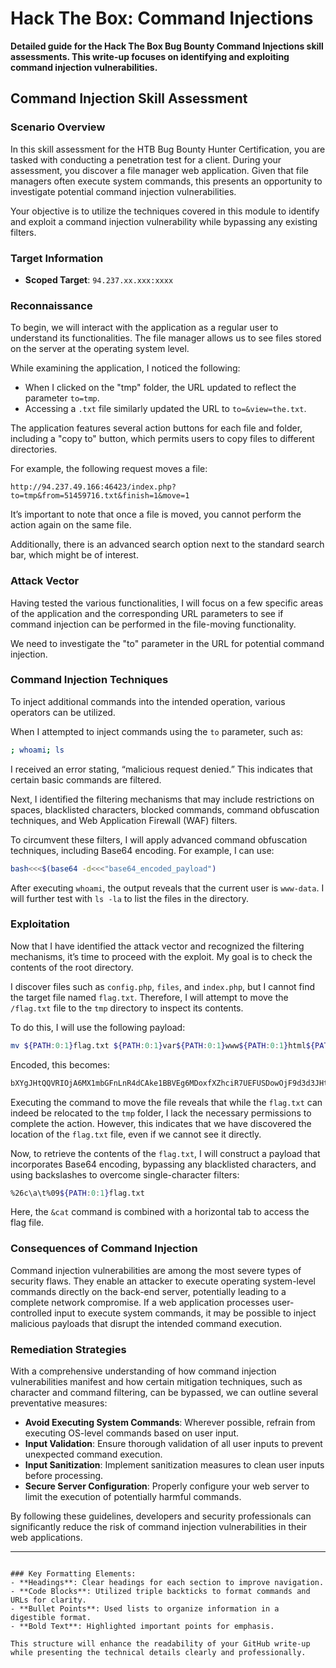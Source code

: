 # Hack The Box: Command Injections

**Detailed guide for the Hack The Box Bug Bounty Command Injections skill assessments. This write-up focuses on identifying and exploiting command injection vulnerabilities.**



## Command Injection Skill Assessment

### Scenario Overview

In this skill assessment for the HTB Bug Bounty Hunter Certification, you are tasked with conducting a penetration test for a client. During your assessment, you discover a file manager web application. Given that file managers often execute system commands, this presents an opportunity to investigate potential command injection vulnerabilities.

Your objective is to utilize the techniques covered in this module to identify and exploit a command injection vulnerability while bypassing any existing filters.

### Target Information

- **Scoped Target**: `94.237.xx.xxx:xxxx`

### Reconnaissance

To begin, we will interact with the application as a regular user to understand its functionalities. The file manager allows us to see files stored on the server at the operating system level.

While examining the application, I noticed the following:

- When I clicked on the "tmp" folder, the URL updated to reflect the parameter `to=tmp`.
- Accessing a `.txt` file similarly updated the URL to `to=&view=the.txt`.

The application features several action buttons for each file and folder, including a "copy to" button, which permits users to copy files to different directories.

For example, the following request moves a file:

```
http://94.237.49.166:46423/index.php?to=tmp&from=51459716.txt&finish=1&move=1
```

It’s important to note that once a file is moved, you cannot perform the action again on the same file.

Additionally, there is an advanced search option next to the standard search bar, which might be of interest.

### Attack Vector

Having tested the various functionalities, I will focus on a few specific areas of the application and the corresponding URL parameters to see if command injection can be performed in the file-moving functionality.

We need to investigate the "to" parameter in the URL for potential command injection.

### Command Injection Techniques

To inject additional commands into the intended operation, various operators can be utilized. 

When I attempted to inject commands using the `to` parameter, such as:

```bash
; whoami; ls
```

I received an error stating, “malicious request denied.” This indicates that certain basic commands are filtered.

Next, I identified the filtering mechanisms that may include restrictions on spaces, blacklisted characters, blocked commands, command obfuscation techniques, and Web Application Firewall (WAF) filters.

To circumvent these filters, I will apply advanced command obfuscation techniques, including Base64 encoding. For example, I can use:

```bash
bash<<<$(base64 -d<<<"base64_encoded_payload")
```

After executing `whoami`, the output reveals that the current user is `www-data`. I will further test with `ls -la` to list the files in the directory.

### Exploitation

Now that I have identified the attack vector and recognized the filtering mechanisms, it’s time to proceed with the exploit. My goal is to check the contents of the root directory.

I discover files such as `config.php`, `files`, and `index.php`, but I cannot find the target file named `flag.txt`. Therefore, I will attempt to move the `/flag.txt` file to the `tmp` directory to inspect its contents.

To do this, I will use the following payload:

```bash
mv ${PATH:0:1}flag.txt ${PATH:0:1}var${PATH:0:1}www${PATH:0:1}html${PATH:0:1}files${PATH:0:1}tmp
```

Encoded, this becomes:

```bash
bXYgJHtQQVRIOjA6MX1mbGFnLnR4dCAke1BBVEg6MDoxfXZhciR7UEFUSDowOjF9d3d3JHtQQVRIOjA6MX1odG1sJHtQQVRIOjA6MX1maWxlcyR7UEFUSDowOjF9dG1w
```

Executing the command to move the file reveals that while the `flag.txt` can indeed be relocated to the `tmp` folder, I lack the necessary permissions to complete the action. However, this indicates that we have discovered the location of the `flag.txt` file, even if we cannot see it directly.

Now, to retrieve the contents of the `flag.txt`, I will construct a payload that incorporates Base64 encoding, bypassing any blacklisted characters, and using backslashes to overcome single-character filters:

```bash
%26c\a\t%09${PATH:0:1}flag.txt
```

Here, the `&cat` command is combined with a horizontal tab to access the flag file.

### Consequences of Command Injection

Command injection vulnerabilities are among the most severe types of security flaws. They enable an attacker to execute operating system-level commands directly on the back-end server, potentially leading to a complete network compromise. If a web application processes user-controlled input to execute system commands, it may be possible to inject malicious payloads that disrupt the intended command execution.

### Remediation Strategies

With a comprehensive understanding of how command injection vulnerabilities manifest and how certain mitigation techniques, such as character and command filtering, can be bypassed, we can outline several preventative measures:

- **Avoid Executing System Commands**: Wherever possible, refrain from executing OS-level commands based on user input.
- **Input Validation**: Ensure thorough validation of all user inputs to prevent unexpected command execution.
- **Input Sanitization**: Implement sanitization measures to clean user inputs before processing.
- **Secure Server Configuration**: Properly configure your web server to limit the execution of potentially harmful commands.

By following these guidelines, developers and security professionals can significantly reduce the risk of command injection vulnerabilities in their web applications.

---
```

### Key Formatting Elements:
- **Headings**: Clear headings for each section to improve navigation.
- **Code Blocks**: Utilized triple backticks to format commands and URLs for clarity.
- **Bullet Points**: Used lists to organize information in a digestible format.
- **Bold Text**: Highlighted important points for emphasis.

This structure will enhance the readability of your GitHub write-up while presenting the technical details clearly and professionally.